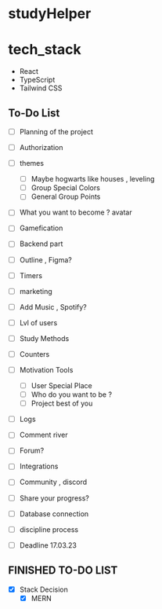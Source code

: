 # studyHelper

# tech_stack

- React
- TypeScript
- Tailwind CSS

## To-Do List

- [ ] Planning of the project
- [ ] Authorization

- [ ] themes
  - [ ]  Maybe hogwarts like houses , leveling 
  - [ ]  Group Special Colors
  - [ ] General Group Points
- [ ] What you want to become ? avatar
- [ ] Gamefication
- [ ] Backend part
- [ ] Outline , Figma?
- [ ] Timers
- [ ] marketing
- [ ] Add Music , Spotify?
- [ ] Lvl of users
- [ ] Study Methods
- [ ] Counters
- [ ] Motivation Tools
  - [ ] User Special Place
  - [ ] Who do you want to be ?
  - [ ] Project best of you
- [ ] Logs
- [ ] Comment river
- [ ] Forum?
- [ ] Integrations
- [ ] Community , discord
- [ ] Share your progress?
- [ ] Database connection
- [ ] discipline process
- [ ] Deadline 17.03.23

## FINISHED TO-DO LIST

- [x] Stack Decision
  - [x] MERN
